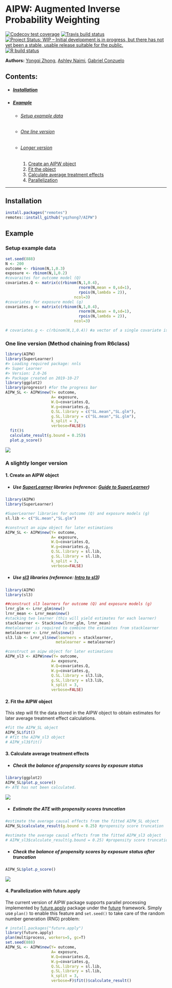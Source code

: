 AIPW: Augmented Inverse Probability Weighting
================

<!-- badges: start -->

[![Codecov test
coverage](https://codecov.io/gh/yqzhong7/AIPW/branch/master/graph/badge.svg)](https://codecov.io/gh/yqzhong7/AIPW?branch=master)
[![Travis build
status](https://travis-ci.com/yqzhong7/AIPW.svg?branch=master)](https://travis-ci.com/yqzhong7/AIPW)
[![Project Status: WIP – Initial development is in progress, but there
has not yet been a stable, usable release suitable for the
public.](https://www.repostatus.org/badges/latest/wip.svg)](https://www.repostatus.org/#WIP)
[![R build
status](https://github.com/yqzhong7/AIPW/workflows/R-CMD-check/badge.svg)](https://github.com/yqzhong7/AIPW/actions)
<!-- badges: end -->

<!-- README.md is generated from README.Rmd. Please edit that file -->

**Authors:** [Yongqi Zhong](https://github.com/yqzhong7), [Ashley
Naimi](https://github.com/ainaimi), [Gabriel
Conzuelo](https://github.com/gconzuelo)

## Contents:

  - ##### [Installation](#Installation)

  - ##### [Example](#Example)
    
      - ###### [Setup example data](#data)
    
      - ###### [One line version](#one_line)
    
      - ###### [Longer version](#details)
        
        1.  [Create an AIPW object](#constructor)
        2.  [Fit the object](#fit)
        3.  [Calculate average treatment effects](#ate)
        4.  [Parallelization](#par)

-----

## <a id="Installation"></a>Installation

``` r
install.packages("remotes")
remotes::install_github("yqzhong7/AIPW")
```

## <a id="Example"></a>Example

### <a id="data"></a>Setup example data

``` r
set.seed(888)
N <- 200
outcome <- rbinom(N,1,0.3)
exposure <- rbinom(N,1,0.2)
#covaraites for outcome model (Q)
covariates.Q <- matrix(c(rbinom(N,1,0.4),
                                rnorm(N,mean = 0,sd=1),
                                rpois(N,lambda = 2)),
                              ncol=3)
#covariates for exposure model (g)
covariates.g <- matrix(c(rbinom(N,1,0.4),
                                rnorm(N,mean = 0,sd=1),
                                rpois(N,lambda = 2)),
                              ncol=3)

# covariates.g <- c(rbinom(N,1,0.4)) #a vector of a single covariate is also supported
```

### <a id="one_line"></a>One line version (Method chaining from R6class)

``` r
library(AIPW)
library(SuperLearner)
#> Loading required package: nnls
#> Super Learner
#> Version: 2.0-26
#> Package created on 2019-10-27
library(ggplot2)
library(progressr) #for the progress bar
AIPW_SL <- AIPW$new(Y= outcome,
                    A= exposure,
                    W.Q=covariates.Q, 
                    W.g=covariates.g,
                    Q.SL.library = c("SL.mean","SL.glm"),
                    g.SL.library = c("SL.mean","SL.glm"),
                    k_split = 3,
                    verbose=FALSE)$
  fit()$
  calculate_result(g.bound = 0.25)$
  plot.p_score()
```

![](man/figures/one_line-1.png)<!-- -->

### <a id="details"></a>A slightly longer version

#### 1\. <a id="constructor"></a>Create an AIPW object

  - ##### Use [SuperLearner](https://cran.r-project.org/web/packages/SuperLearner/index.html) libraries (reference: [Guide to SuperLearner](https://cran.r-project.org/web/packages/SuperLearner/vignettes/Guide-to-SuperLearner.html))

<!-- end list -->

``` r
library(AIPW)
library(SuperLearner)

#SuperLearner libraries for outcome (Q) and exposure models (g)
sl.lib <- c("SL.mean","SL.glm")

#construct an aipw object for later estimations 
AIPW_SL <- AIPW$new(Y= outcome,
                    A= exposure,
                    W.Q=covariates.Q, 
                    W.g=covariates.g,
                    Q.SL.library = sl.lib,
                    g.SL.library = sl.lib,
                    k_split = 3,
                    verbose=FALSE)
```

  - ##### Use [sl3](https://tlverse.org/sl3/index.html) libraries (reference: [Intro to sl3](https://tlverse.org/sl3/articles/intro_sl3.html))

<!-- end list -->

``` r
library(AIPW)
library(sl3)

##construct sl3 learners for outcome (Q) and exposure models (g)
lrnr_glm <- Lrnr_glm$new()
lrnr_mean <- Lrnr_mean$new()
#stacking two learner (this will yield estimates for each learner)
stacklearner <- Stack$new(lrnr_glm, lrnr_mean) 
#metalearner is required to combine the estimates from stacklearner
metalearner <- Lrnr_nnls$new()
sl3.lib <- Lrnr_sl$new(learners = stacklearner,
                      metalearner = metalearner)

#construct an aipw object for later estimations 
AIPW_sl3 <- AIPW$new(Y= outcome,
                    A= exposure,
                    W.Q=covariates.Q, 
                    W.g=covariates.g,
                    Q.SL.library = sl3.lib,
                    g.SL.library = sl3.lib,
                    k_split = 3,
                    verbose=FALSE)
```

#### 2\. <a id="fit"></a>Fit the AIPW object

This step will fit the data stored in the AIPW object to obtain
estimates for later average treatment effect calculations.

``` r
#fit the AIPW_SL object
AIPW_SL$fit()
# #fit the AIPW_sl3 object
# AIPW_sl3$fit()
```

#### 3\. <a id="ate"></a>Calculate average treatment effects

  - ##### Check the balance of propensity scores by exposure status

<!-- end list -->

``` r
library(ggplot2)
AIPW_SL$plot.p_score()
#> ATE has not been calculated.
```

![](man/figures/ps_raw-1.png)<!-- -->

  - ##### Estimate the ATE with propensity scores truncation

<!-- end list -->

``` r
#estimate the average causal effects from the fitted AIPW_SL object 
AIPW_SL$calculate_result(g.bound = 0.25) #propensity score truncation 

#estimate the average causal effects from the fitted AIPW_sl3 object 
# AIPW_sl3$calculate_result(g.bound = 0.25) #propensity score truncation 
```

  - ##### Check the balance of propensity scores by exposure status after truncation

<!-- end list -->

``` r
AIPW_SL$plot.p_score()
```

![](man/figures/ps_trunc-1.png)<!-- -->

#### 4\. <a id="par"></a>Parallelization with future.apply

The current version of AIPW package supports parallel processing
implemented by
[future.apply](https://github.com/HenrikBengtsson/future.apply) package
under the [future](https://github.com/HenrikBengtsson/future) framework.
Simply use `plan()` to enable this feature and `set.seed()` to take care
of the random number generation (RNG) problem:

``` r
# install.packages("future.apply")
library(future.apply)
plan(multiprocess, workers=5, gc=T)
set.seed(888)
AIPW_SL <- AIPW$new(Y= outcome,
                    A= exposure,
                    W.Q=covariates.Q, 
                    W.g=covariates.g,
                    Q.SL.library = sl.lib,
                    g.SL.library = sl.lib,
                    k_split = 3,
                    verbose=F)$fit()$calculate_result()
```
